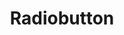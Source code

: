---
layout: pattern.njk
key: radiobutton-mobile_en
title: Radiobutton
alternativetitle: Radiobutton
parent: components-mobile_en
image: mobile/overview/radiobutton.webp
keywords: radio, radiobuttion, radio button, radio group
order: 150
---